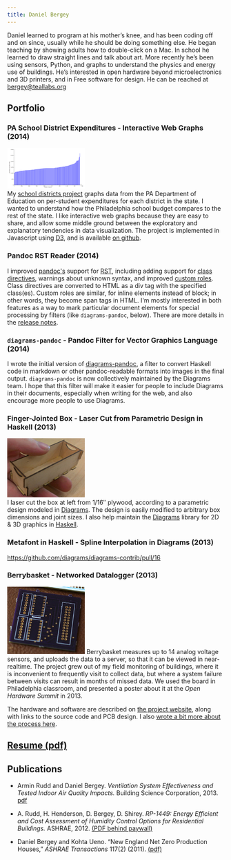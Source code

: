 ```yaml
---
title: Daniel Bergey
---
```


Daniel learned to program at his mother’s knee, and has been coding
off and on since, usually while he should be doing something else.  He
began teaching by showing adults how to double-click on a Mac.  In
school he learned to draw straight lines and talk about art.  More
recently he’s been using sensors, Python, and graphs to understand the
physics and energy use of buildings.  He’s interested in open hardware
beyond microelectronics and 3D printers, and in Free software for
design.  He can be reached at bergey@teallabs.org

## Portfolio

### PA School District Expenditures - Interactive Web Graphs (2014)

![A plot of per-student expenditure (y-axis) vs number of students (x-axis bar width)](images/PA-per-student-dist.png)\
My
[school districts project](http://bergey.github.io/school-districts/)
graphs data from the PA Department of Education on per-student
expenditures for each district in the state.  I wanted to understand
how the Philadelphia school budget compares to the rest of the state.
I like interactive web graphs because they are easy to share, and
allow some middle ground between the exploratory and explanatory
tendencies in data visualization.  The project is implemented in
Javascript using [D3](http://d3js.org/), and is available
[on github](https://github.com/bergey/school-districts).

### Pandoc RST Reader (2014)

I improved [pandoc's](http://pandoc.org) support for
[RST](http://docutils.sourceforge.net/rst.html), including adding
support for
[class directives](https://github.com/jgm/pandoc/pull/1781), warnings
about unknown syntax, and improved
[custom roles](https://github.com/jgm/pandoc/pull/1805).  Class
directives are converted to HTML as a div tag with the specified
class(es).  Custom roles are similar, for inline elements instead of
block; in other words, they become span tags in HTML.  I'm mostly
interested in both features as a way to mark particular document
elements for special processing by filters (like `diagrams-pandoc`,
below).  There are more details in the
[release notes](http://pandoc.org/releases.html#pandoc-1.13.2-20-dec-2014).

### `diagrams-pandoc` - Pandoc Filter for Vector Graphics Language (2014)

I wrote the initial version of
[diagrams-pandoc](https://github.com/diagrams/diagrams-pandoc), a
filter to convert Haskell code in markdown or other pandoc-readable
formats into images in the final output.  `diagrams-pandoc` is now
collectively maintained by the Diagrams team.  I hope that this filter
will make it easier for people to include Diagrams in their documents,
especially when writing for the web, and also encourage more people to
use Diagrams.

### Finger-Jointed Box - Laser Cut from Parametric Design in Haskell (2013)

![photo of plywood box, about 3" long, held in hand](images/lasercut-box.jpg)\
I laser cut the box at left from 1/16″ plywood, according to a
parametric design modeled in
[Diagrams](http://projects.haskell.org/diagrams/).  The design is
easily modified to arbitrary box dimensions and joint sizes.  I also
help maintain the [Diagrams](http://projects.haskell.org/diagrams/)
library for 2D & 3D graphics in
[Haskell](https://www.haskell.org/haskellwiki/Haskell).  

### Metafont in Haskell - Spline Interpolation in Diagrams (2013)


https://github.com/diagrams/diagrams-contrib/pull/16

### Berrybasket - Networked Datalogger (2013)

![photo of purple printed circuit board](images/berrybasket-purple-PCB.jpg)
Berrybasket measures up to 14 analog voltage sensors, and uploads the
data to a server, so that it can be viewed in near-realtime.  The
project grew out of my field monitoring of buildings, where it is
inconvenient to frequently visit to collect data, but where a system
failure between visits can result in months of missed data.  We used
the board in Philadelphia classroom, and presented a poster about it
at the *Open Hardware Summit* in 2013.

The hardware and software are described on
[the project website](http://bergey.github.io/berrybasket/),
along with links to the source code and PCB design.  I also
[wrote a bit more about the process here](posts/2014-05-19-my-first-pcb.html).

## [Resume (pdf)](/docs/Daniel-Bergey-resume.pdf)

## Publications
* Armin Rudd and Daniel Bergey.  *Ventilation System Effectiveness and Tested Indoor Air Quality Impacts.* Building Science Corporation, 2013.  [pdf](http://www.buildingscience.com/documents/bareports/ba-1309-ventilation-system-effectiveness-and-indoor-air-quality-impacts/)

* A. Rudd, H. Henderson, D. Bergey, D. Shirey. *RP-1449: Energy Efficient and Cost Assessment of Humidity Control Options for Residential Buildings.* ASHRAE, 2012.  [(PDF behind paywall)](http://www.techstreet.com/products/1856921/product_items/4874670href)

* Daniel Bergey and Kohta Ueno. “New England Net Zero Production Houses,” *ASHRAE Transactions* 117(2) (2011). [(pdf)](http://www.buildingscience.com/documents/confpapers/cp-1103-new-england-net-zero-production-houses/view)
